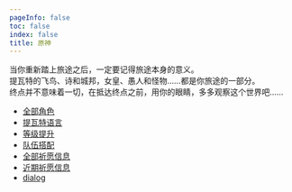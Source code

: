 ```yaml
---
pageInfo: false
toc: false
index: false
title: 原神
---
```


当你重新踏上旅途之后，一定要记得旅途本身的意义。  
提瓦特的飞鸟、诗和城邦，女皇、愚人和怪物……都是你旅途的一部分。  
终点并不意味着一切，在抵达终点之前，用你的眼睛，多多观察这个世界吧……  

- [全部角色](character.md)
- [提瓦特语言](language.md)
- [等级提升](level.md)
- [队伍搭配](party.md)
- [全部祈愿信息](timeline.md)
- [近期祈愿信息](wish.md)
- [dialog](dialog.md)
